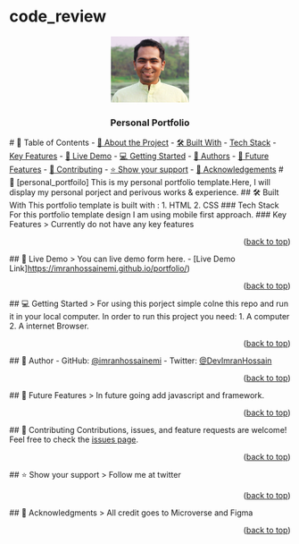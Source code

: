 # code_review
 <a name="readme-top"></a> <div align="center">   <img src="5139.jpg" alt="logo" width="140"  height="auto" />   <br/>    <h3><b>Personal Portfolio</b></h3>  </div>  <!-- TABLE OF CONTENTS -->  # 📗 Table of Contents  - [📖 About the Project](#about-project)   - [🛠 Built With](#built-with)     - [Tech Stack](#tech-stack)     - [Key Features](#key-features)   - [🚀 Live Demo](#live-demo) - [💻 Getting Started](#getting-started) - [👥 Authors](#authors) - [🔭 Future Features](#future-features) - [🤝 Contributing](#contributing) - [⭐️ Show your support](#support) - [🙏 Acknowledgements](#acknowledgements)  <!-- PROJECT DESCRIPTION -->  # 📖 [personal_portfoilo] <a name="about-project"></a>  This is my personal portfolio template.Here, I will display my personal porject and perivous works & experience.  ## 🛠 Built With <a name="built-with"></a> This portfolio template is built with :     1. HTML     2. CSS ### Tech Stack <a name="tech-stack"></a>  For this portfolio template design I am using mobile first approach.  <!-- <details>   <summary>Client</summary>   <ul>     <li><a href="#">HTML CSS</a></li>   </ul> </details> --> <!-- <details>   <summary>Server</summary>   <ul>     <li><a href="https://expressjs.com/">Express.js</a></li>   </ul> </details> --> <!-- <details> <summary>Database</summary>   <ul>     <li><a href="https://www.postgresql.org/">PostgreSQL</a></li>   </ul> </details> --> <!-- Features -->  ### Key Features <a name="key-features"></a>  > Currently do not have any key features <!-- - **[key_feature_1]** - **[key_feature_2]** - **[key_feature_3]** --> <p align="right">(<a href="#readme-top">back to top</a>)</p>  <!-- LIVE DEMO -->  ## 🚀 Live Demo <a name="live-demo"></a>  > You can live demo form here.  - [Live Demo Link]https://imranhossainemi.github.io/portfolio/)  <p align="right">(<a href="#readme-top">back to top</a>)</p>  <!-- GETTING STARTED -->  ## 💻 Getting Started <a name="getting-started"></a>  > For using this porject simple colne this repo and run it in your local computer.  In order to run this project you need:     1. A computer      2. A internet Browser.    <p align="right">(<a href="#readme-top">back to top</a>)</p>  <!-- AUTHORS -->  ## 👤 Author <a name="authors"></a>  - GitHub: [@imranhossainemi](https://github.com/imranhossainemi) - Twitter: [@DevImranHossain](https://twitter.com/DevImranHossain)  <p align="right">(<a href="#readme-top">back to top</a>)</p>  <!-- FUTURE FEATURES -->  ## 🔭 Future Features <a name="future-features"></a>  > In future going add javascript and framework.   <p align="right">(<a href="#readme-top">back to top</a>)</p>  <!-- CONTRIBUTING -->  ## 🤝 Contributing <a name="contributing"></a>  Contributions, issues, and feature requests are welcome!  Feel free to check the [issues page](../../issues/).  <p align="right">(<a href="#readme-top">back to top</a>)</p>  <!-- SUPPORT -->  ## ⭐️ Show your support <a name="support"></a>  > Follow me at twitter   <p align="right">(<a href="#readme-top">back to top</a>)</p>  <!-- ACKNOWLEDGEMENTS -->  ## 🙏 Acknowledgments <a name="acknowledgements"></a>  > All credit goes to Microverse and Figma  <p align="right">(<a href="#readme-top">back to top</a>)</p>
